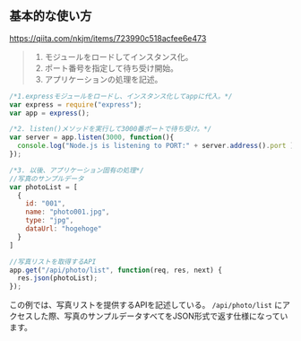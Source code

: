 ## 基本的な使い方
https://qiita.com/nkjm/items/723990c518acfee6e473

>1. モジュールをロードしてインスタンス化。
>2. ポート番号を指定して待ち受け開始。
>3. アプリケーションの処理を記述。

```js
/*1.expressモジュールをロードし、インスタンス化してappに代入。*/
var express = require("express");
var app = express();

/*2. listen()メソッドを実行して3000番ポートで待ち受け。*/
var server = app.listen(3000, function(){
  console.log("Node.js is listening to PORT:" + server.address().port );
});

/*3. 以後、アプリケーション固有の処理*/
//写真のサンプルデータ
var photoList = [
  {
    id: "001",
    name: "photo001.jpg",
    type: "jpg",
    dataUrl: "hogehoge"
  }
]

//写真リストを取得するAPI
app.get("/api/photo/list", function(req, res, next) {
  res.json(photoList);
});
```
この例では、写真リストを提供するAPIを記述している。 `/api/photo/list` にアクセスした際、写真のサンプルデータすべてをJSON形式で返す仕様になっています。
